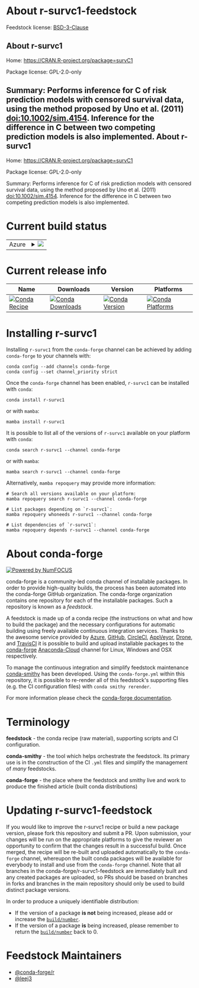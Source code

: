 About r-survc1-feedstock
========================

Feedstock license: [BSD-3-Clause](https://github.com/conda-forge/r-survc1-feedstock/blob/main/LICENSE.txt)

About r-survc1
--------------

Home: https://CRAN.R-project.org/package=survC1

Package license: GPL-2.0-only

Summary: Performs inference for C of risk prediction models with censored survival data, using the method proposed by Uno et al. (2011) <doi:10.1002/sim.4154>. Inference for the difference in C between two competing prediction models is also implemented.
About r-survc1
--------------

Home: https://CRAN.R-project.org/package=survC1

Package license: GPL-2.0-only

Summary: Performs inference for C of risk prediction models with censored survival data, using the method proposed by Uno et al. (2011) <doi:10.1002/sim.4154>. Inference for the difference in C between two competing prediction models is also implemented.

Current build status
====================


<table>
    
  <tr>
    <td>Azure</td>
    <td>
      <details>
        <summary>
          <a href="https://dev.azure.com/conda-forge/feedstock-builds/_build/latest?definitionId=19271&branchName=main">
            <img src="https://dev.azure.com/conda-forge/feedstock-builds/_apis/build/status/r-survc1-feedstock?branchName=main">
          </a>
        </summary>
        <table>
          <thead><tr><th>Variant</th><th>Status</th></tr></thead>
          <tbody><tr>
              <td>linux_64_r_base4.1</td>
              <td>
                <a href="https://dev.azure.com/conda-forge/feedstock-builds/_build/latest?definitionId=19271&branchName=main">
                  <img src="https://dev.azure.com/conda-forge/feedstock-builds/_apis/build/status/r-survc1-feedstock?branchName=main&jobName=linux&configuration=linux%20linux_64_r_base4.1" alt="variant">
                </a>
              </td>
            </tr><tr>
              <td>linux_64_r_base4.2</td>
              <td>
                <a href="https://dev.azure.com/conda-forge/feedstock-builds/_build/latest?definitionId=19271&branchName=main">
                  <img src="https://dev.azure.com/conda-forge/feedstock-builds/_apis/build/status/r-survc1-feedstock?branchName=main&jobName=linux&configuration=linux%20linux_64_r_base4.2" alt="variant">
                </a>
              </td>
            </tr><tr>
              <td>osx_64_r_base4.1</td>
              <td>
                <a href="https://dev.azure.com/conda-forge/feedstock-builds/_build/latest?definitionId=19271&branchName=main">
                  <img src="https://dev.azure.com/conda-forge/feedstock-builds/_apis/build/status/r-survc1-feedstock?branchName=main&jobName=osx&configuration=osx%20osx_64_r_base4.1" alt="variant">
                </a>
              </td>
            </tr><tr>
              <td>osx_64_r_base4.2</td>
              <td>
                <a href="https://dev.azure.com/conda-forge/feedstock-builds/_build/latest?definitionId=19271&branchName=main">
                  <img src="https://dev.azure.com/conda-forge/feedstock-builds/_apis/build/status/r-survc1-feedstock?branchName=main&jobName=osx&configuration=osx%20osx_64_r_base4.2" alt="variant">
                </a>
              </td>
            </tr><tr>
              <td>win_64</td>
              <td>
                <a href="https://dev.azure.com/conda-forge/feedstock-builds/_build/latest?definitionId=19271&branchName=main">
                  <img src="https://dev.azure.com/conda-forge/feedstock-builds/_apis/build/status/r-survc1-feedstock?branchName=main&jobName=win&configuration=win%20win_64_" alt="variant">
                </a>
              </td>
            </tr>
          </tbody>
        </table>
      </details>
    </td>
  </tr>
</table>

Current release info
====================

| Name | Downloads | Version | Platforms |
| --- | --- | --- | --- |
| [![Conda Recipe](https://img.shields.io/badge/recipe-r--survc1-green.svg)](https://anaconda.org/conda-forge/r-survc1) | [![Conda Downloads](https://img.shields.io/conda/dn/conda-forge/r-survc1.svg)](https://anaconda.org/conda-forge/r-survc1) | [![Conda Version](https://img.shields.io/conda/vn/conda-forge/r-survc1.svg)](https://anaconda.org/conda-forge/r-survc1) | [![Conda Platforms](https://img.shields.io/conda/pn/conda-forge/r-survc1.svg)](https://anaconda.org/conda-forge/r-survc1) |

Installing r-survc1
===================

Installing `r-survc1` from the `conda-forge` channel can be achieved by adding `conda-forge` to your channels with:

```
conda config --add channels conda-forge
conda config --set channel_priority strict
```

Once the `conda-forge` channel has been enabled, `r-survc1` can be installed with `conda`:

```
conda install r-survc1
```

or with `mamba`:

```
mamba install r-survc1
```

It is possible to list all of the versions of `r-survc1` available on your platform with `conda`:

```
conda search r-survc1 --channel conda-forge
```

or with `mamba`:

```
mamba search r-survc1 --channel conda-forge
```

Alternatively, `mamba repoquery` may provide more information:

```
# Search all versions available on your platform:
mamba repoquery search r-survc1 --channel conda-forge

# List packages depending on `r-survc1`:
mamba repoquery whoneeds r-survc1 --channel conda-forge

# List dependencies of `r-survc1`:
mamba repoquery depends r-survc1 --channel conda-forge
```


About conda-forge
=================

[![Powered by
NumFOCUS](https://img.shields.io/badge/powered%20by-NumFOCUS-orange.svg?style=flat&colorA=E1523D&colorB=007D8A)](https://numfocus.org)

conda-forge is a community-led conda channel of installable packages.
In order to provide high-quality builds, the process has been automated into the
conda-forge GitHub organization. The conda-forge organization contains one repository
for each of the installable packages. Such a repository is known as a *feedstock*.

A feedstock is made up of a conda recipe (the instructions on what and how to build
the package) and the necessary configurations for automatic building using freely
available continuous integration services. Thanks to the awesome service provided by
[Azure](https://azure.microsoft.com/en-us/services/devops/), [GitHub](https://github.com/),
[CircleCI](https://circleci.com/), [AppVeyor](https://www.appveyor.com/),
[Drone](https://cloud.drone.io/welcome), and [TravisCI](https://travis-ci.com/)
it is possible to build and upload installable packages to the
[conda-forge](https://anaconda.org/conda-forge) [Anaconda-Cloud](https://anaconda.org/)
channel for Linux, Windows and OSX respectively.

To manage the continuous integration and simplify feedstock maintenance
[conda-smithy](https://github.com/conda-forge/conda-smithy) has been developed.
Using the ``conda-forge.yml`` within this repository, it is possible to re-render all of
this feedstock's supporting files (e.g. the CI configuration files) with ``conda smithy rerender``.

For more information please check the [conda-forge documentation](https://conda-forge.org/docs/).

Terminology
===========

**feedstock** - the conda recipe (raw material), supporting scripts and CI configuration.

**conda-smithy** - the tool which helps orchestrate the feedstock.
                   Its primary use is in the construction of the CI ``.yml`` files
                   and simplify the management of *many* feedstocks.

**conda-forge** - the place where the feedstock and smithy live and work to
                  produce the finished article (built conda distributions)


Updating r-survc1-feedstock
===========================

If you would like to improve the r-survc1 recipe or build a new
package version, please fork this repository and submit a PR. Upon submission,
your changes will be run on the appropriate platforms to give the reviewer an
opportunity to confirm that the changes result in a successful build. Once
merged, the recipe will be re-built and uploaded automatically to the
`conda-forge` channel, whereupon the built conda packages will be available for
everybody to install and use from the `conda-forge` channel.
Note that all branches in the conda-forge/r-survc1-feedstock are
immediately built and any created packages are uploaded, so PRs should be based
on branches in forks and branches in the main repository should only be used to
build distinct package versions.

In order to produce a uniquely identifiable distribution:
 * If the version of a package **is not** being increased, please add or increase
   the [``build/number``](https://docs.conda.io/projects/conda-build/en/latest/resources/define-metadata.html#build-number-and-string).
 * If the version of a package **is** being increased, please remember to return
   the [``build/number``](https://docs.conda.io/projects/conda-build/en/latest/resources/define-metadata.html#build-number-and-string)
   back to 0.

Feedstock Maintainers
=====================

* [@conda-forge/r](https://github.com/conda-forge/r/)
* [@leej3](https://github.com/leej3/)

